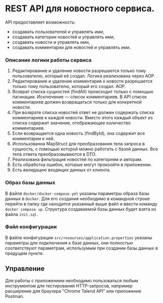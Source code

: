 # REST API для новостного сервиса.

API предоставляет возможность:

* создавать пользователей и управлять ими,
* создавать категории новостей и управлять ими,
* создавать новости и управлять ими,
* создавать комментарии для новостей и управлять ими.

### Описание логики работы сервиса
1. Редактирование и удаление новости разрешается только тому пользователю, который её создал. Логика реализована через AOP.
2. Редактирование и удаление комментария к новости разрешается только тому пользователю, который его создал. AOP.
3. Возврат списка сущностей (findAll) происходит только с помощью пагинации. Исключение — список комментариев. В API список комментариев должен возвращаться только для конкретной новости.
4. При возврате списка новостей ответ не должен содержать списка комментариев к каждой новости. Вместо этого каждый объект из списка содержит значение, отображающее количество комментариев.
5. Если возвращается одна новость (findById), она содержит все комментарии к ней.
6. Использованна MapStruct для преобразования тела запроса в сущность, с помощью которой можно работать с базой данных. Все тела ответа преобразовываются в DTO.
7. Реализована фильтрация новостей по категориям и авторам.
8. Есть обработка ошибок, которые могут произойти в приложении.
9. Есть валидацию входящих данных от клиента.

### Образ базы данных
В файле `docker/docker-compose.yml` указаны параметры образа базы данных в `Docker`. Для его создания необходимо в
командной строке перейти в папку где находится указанный выше файл и ввести команду `docker compose up`. Структура
создаваемой базы данных будет взята из файла `init.sql`.

### Файл конфигурации
В файле конфигурации `src/resources/application.properties` указаны параметры для подключения к базе данных, они
полностью соответствуют параметрам, использумым при создании базы данных в предущем пункте.

## Управление
Для работы с приложением необходимо пользоваться любым инструментом для тестирования HTTP-запросов, например расширение для браузера "Chrome Talend API" или  приложение Postman.
